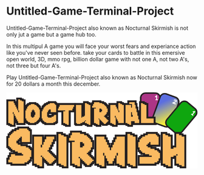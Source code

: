 # Untitled-Game-Terminal-Project
Untitled-Game-Terminal-Project also known as Nocturnal Skirmish is not only jut a game but a game hub too.

In this multipul A game you will face your worst fears and experiance action like you've never seen before. take your cards to battle in this emersive open world, 3D, mmo rpg, billion dollar game with not one A, not two A's, not three but four A's.

Play Untitled-Game-Terminal-Project also known as Nocturnal Skirmish now for 20 dollars a month this december.

![](design_prototypes/Noc_Skir_Logo_png.png)